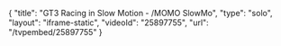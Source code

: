 {
    "title": "GT3 Racing in Slow Motion - \/MOMO SlowMo",
    "type": "solo",
    "layout": "iframe-static",
    "videoId": "25897755",
    "url": "\/tvpembed\/25897755"
}